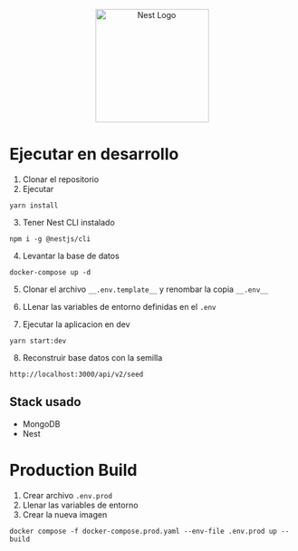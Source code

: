 <p align="center">
  <a href="http://nestjs.com/" target="blank"><img src="https://nestjs.com/img/logo-small.svg" width="200" alt="Nest Logo" /></a>
</p>

# Ejecutar en desarrollo

1. Clonar el repositorio
2. Ejecutar
```
yarn install
```
3. Tener Nest CLI instalado
```
npm i -g @nestjs/cli
```
4. Levantar la base de datos
```
docker-compose up -d
```
5. Clonar el archivo ```__.env.template__``` y renombar la copia ```__.env__```

6. LLenar las variables de entorno definidas en el ```.env ```

7. Ejecutar la aplicacion en dev
```
yarn start:dev
```

8. Reconstruir base datos con la semilla 
```
http://localhost:3000/api/v2/seed
```

## Stack usado
* MongoDB
* Nest

# Production Build
1. Crear archivo ```.env.prod```
2. Llenar las variables de entorno
3. Crear la nueva imagen 
```
docker compose -f docker-compose.prod.yaml --env-file .env.prod up --build
```

